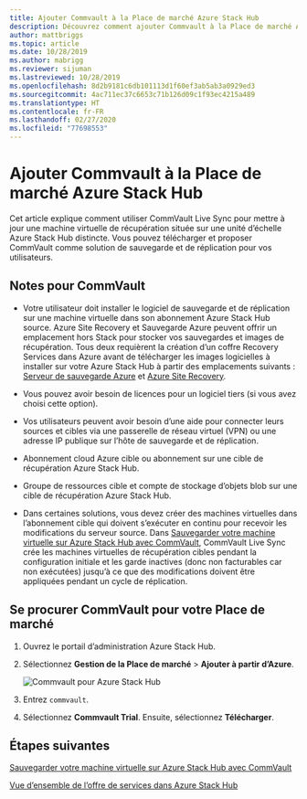 ```yaml
---
title: Ajouter Commvault à la Place de marché Azure Stack Hub
description: Découvrez comment ajouter Commvault à la Place de marché Azure Stack Hub.
author: mattbriggs
ms.topic: article
ms.date: 10/28/2019
ms.author: mabrigg
ms.reviewer: sijuman
ms.lastreviewed: 10/28/2019
ms.openlocfilehash: 8d2b9181c6db101113d1f60ef3ab5ab3a0929ed3
ms.sourcegitcommit: 4ac711ec37c6653c71b126d09c1f93ec4215a489
ms.translationtype: HT
ms.contentlocale: fr-FR
ms.lasthandoff: 02/27/2020
ms.locfileid: "77698553"
---
```

# <a name="add-commvault-to-the-azure-stack-hub-marketplace"></a>Ajouter Commvault à la Place de marché Azure Stack Hub

Cet article explique comment utiliser CommVault Live Sync pour mettre à jour une machine virtuelle de récupération située sur une unité d’échelle Azure Stack Hub distincte. Vous pouvez télécharger et proposer CommVault comme solution de sauvegarde et de réplication pour vos utilisateurs. 

## <a name="notes-for-commvault"></a>Notes pour CommVault

- Votre utilisateur doit installer le logiciel de sauvegarde et de réplication sur une machine virtuelle dans son abonnement Azure Stack Hub source. Azure Site Recovery et Sauvegarde Azure peuvent offrir un emplacement hors Stack pour stocker vos sauvegardes et images de récupération. Tous deux requièrent la création d’un coffre Recovery Services dans Azure avant de télécharger les images logicielles à installer sur votre Azure Stack Hub à partir des emplacements suivants : [Serveur de sauvegarde Azure](https://go.microsoft.com/fwLink/?LinkId=626082&clcid=0x0409) et [Azure Site Recovery](https://aka.ms/unifiedinstaller_eus).  
    
- Vous pouvez avoir besoin de licences pour un logiciel tiers (si vous avez choisi cette option).
- Vos utilisateurs peuvent avoir besoin d’une aide pour connecter leurs sources et cibles via une passerelle de réseau virtuel (VPN) ou une adresse IP publique sur l’hôte de sauvegarde et de réplication.
- Abonnement cloud Azure cible ou abonnement sur une cible de récupération Azure Stack Hub.
- Groupe de ressources cible et compte de stockage d’objets blob sur une cible de récupération Azure Stack Hub.
- Dans certaines solutions, vous devez créer des machines virtuelles dans l’abonnement cible qui doivent s’exécuter en continu pour recevoir les modifications du serveur source. Dans [Sauvegarder votre machine virtuelle sur Azure Stack Hub avec CommVault](../user/azure-stack-network-howto-backup-commvault.md), CommVault Live Sync crée les machines virtuelles de récupération cibles pendant la configuration initiale et les garde inactives (donc non facturables car non exécutées) jusqu’à ce que des modifications doivent être appliquées pendant un cycle de réplication.


## <a name="get-commvault-for-your-marketplace"></a>Se procurer CommVault pour votre Place de marché

1. Ouvrez le portail d’administration Azure Stack Hub.
2. Sélectionnez **Gestion de la Place de marché** > **Ajouter à partir d’Azure**.

    ![Commvault pour Azure Stack Hub](./media/azure-stack-network-offer-backup-commvault/get-commvault-for-marketplace.png)

3. Entrez `commvault`.
4. Sélectionnez **Commvault Trial**. Ensuite, sélectionnez **Télécharger**.


## <a name="next-steps"></a>Étapes suivantes

[Sauvegarder votre machine virtuelle sur Azure Stack Hub avec CommVault](../user/azure-stack-network-howto-backup-commvault.md)

[Vue d’ensemble de l’offre de services dans Azure Stack Hub](service-plan-offer-subscription-overview.md)

